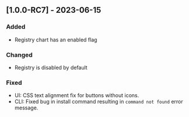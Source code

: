 ## [1.0.0-RC7] - 2023-06-15

### Added
- Registry chart has an enabled flag

### Changed
- Registry is disabled by default

### Fixed
- UI: CSS text alignment fix for buttons without icons.
- CLI: Fixed bug in install command resulting in `command not found` error message.


